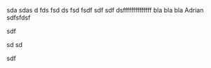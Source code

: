 sda sdas d fds fsd ds
fsd 
fsdf
sdf
sdf
dsffffffffffffff
bla bla bla Adrian
sdfsfdsf


sdf

sd
sd

sdf

